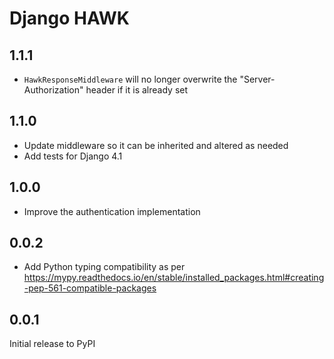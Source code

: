 # Django HAWK

## 1.1.1
- `HawkResponseMiddleware` will no longer overwrite the "Server-Authorization" header if
  it is already set

## 1.1.0
- Update middleware so it can be inherited and altered as needed
- Add tests for Django 4.1

## 1.0.0
- Improve the authentication implementation

## 0.0.2
- Add Python typing compatibility as per https://mypy.readthedocs.io/en/stable/installed_packages.html#creating-pep-561-compatible-packages

## 0.0.1
Initial release to PyPI
